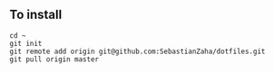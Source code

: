 ## To install

```
cd ~
git init
git remote add origin git@github.com:SebastianZaha/dotfiles.git
git pull origin master
```
